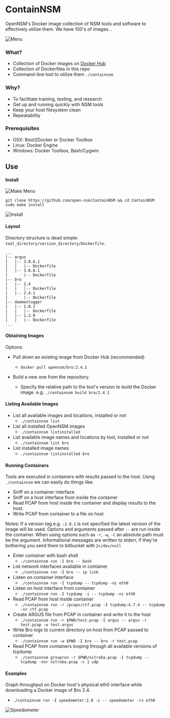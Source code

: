 # ContainNSM
OpenNSM's Docker image collection of NSM tools and software to effectively utilize them. We have 100's of images...

![Menu](http://www.open-nsm.net/images/containnsm/containnsm-menu.png)

### What?
* Collection of Docker images on [Docker Hub](https://hub.docker.com/u/opennsm/)
* Collection of Dockerfiles in this repo
* Command-line tool to utilize them `./containnsm`

### Why?
* To facilitate training, testing, and research
* Get up and running quickly with NSM tools
* Keep your host filesystem clean
* Repeatability

### Prerequisites

* OSX: Boot2Docker or Docker Toolbox
* Linux: Docker Engine
* Windows: Docker Toolbox, Bash/Cygwin

## Use


#### Install

![Make Menu](http://www.open-nsm.net/images/containnsm/containnsm-make.png)

```
git clone https://github.com/open-nsm/ContainNSM && cd ContainNSM
sudo make install
```

![Install](http://www.open-nsm.net/images/containnsm/containnsm-makeinstall.png)

#### Layout
Directory structure is dead simple: `tool_directory/version_directory/Dockerfile`.

```
...
|-- argus
|   |-- 3.0.6.1
|   |   |-- Dockerfile
|   |-- 3.0.8.1
|       |-- Dockerfile
|-- bro
|   |-- 2.4
|   |   |-- Dockerfile
|   |-- 2.4.1
|       |-- Dockerfile
|-- daemonlogger
|   |-- 1.0.1
|   |   |-- Dockerfile
|   |-- 1.2.0
|   |   |-- Dockerfile
...
```

#### Obtaining Images

Options:

* Pull down an existing image from Docker Hub (recommended)
  * `docker pull opennsm/bro:2.4.1`

* Build a new one from the repository.

  * Specify the relative path to the tool's version to build the Docker image.
    e.g. `./containnsm build bro/2.4.1`

#### Listing Available Images

* List all available images and locations, installed or not
  * `./containnsm list`
* List all installed OpenNSM images
  * `./containnsm listinstalled`
* List available image names and locations by tool, installed or not
  * `./containnsm list bro`
* List installed image names
  * `./containnsm listinstalled bro`

#### Running Containers

Tools are executed in containers with results passed to the host.
Using `./containnsm` we can easily do things like:

* Sniff on a container interface 
* Sniff on a host interface from inside the container
* Read PCAP from host inside the container and display results to the host.
* Write PCAP from container to a file on host

Notes: If a version tag e.g. `:2.8.1` is not specified the latest version of the image
will be used.
Options and arguments passed after `--` are run inside the container.
When using options such as `-r`, `-w`, `-C` an absolute path must be the
argument. Informational messages are written to stderr, if they're bothering you
send them to bitbucket with `2>/dev/null` 

* Enter container with bash shell
  * `./containnsm run -I bro -- bash`
* List network interfaces available in container
  * `./containnsm run -I bro -- ip link`
* Listen on container interface
  * `./containnsm run -I tcpdump -- tcpdump -ni eth0`
* Listen on host interface from container
  * `./containnsm run -I tcpdump -i -- tcpdump -ni eth0`
* Read PCAP from host inside container  
  * `./containnsm run -r /pcaps/ctf.pcap -I tcpdump:4.7.4 -- tcpdump -nr ctf.pcap`
* Create ARGUS file from PCAP in container and write it to the host 
  * `./containnsm run -r $PWD/test.pcap -I argus -- argus -r test.pcap -w test.argus`
* Write Bro logs to current directory on host from PCAP passed to container
  * `./containnsm run -w $PWD -I bro -- bro -r test.pcap`
* Read PCAP from containers looping through all available versions of tcpdump
  * `./containnsm grouprun -r $PWD/nitroba.pcap -I tcpdump -- tcpdump -nnr nitroba.pcap -c 1 udp`

#### Examples

Graph throughput on Docker host's physical eth0 interface while downloading a Docker
image of Bro 2.4.

* `./containnsm run -I speedometer:2.8 -i -- speedometer -rx eth0`

![Speedometer](http://www.open-nsm.net/images/containnsm/speedometer.png)
